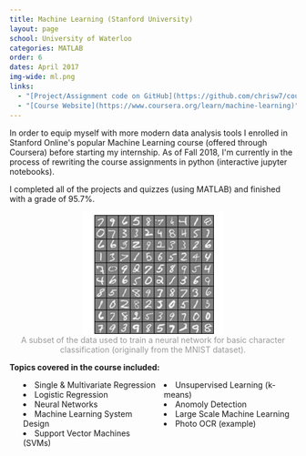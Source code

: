 ```yaml
---
title: Machine Learning (Stanford University)
layout: page
school: University of Waterloo
categories: MATLAB
order: 6
dates: April 2017
img-wide: ml.png
links:
  - "[Project/Assignment code on GitHub](https://github.com/chrisw7/coursera-machine-learning)"
  - "[Course Website](https://www.coursera.org/learn/machine-learning)"
---
```


In order to equip myself with more modern data analysis tools I enrolled in Stanford Online's popular Machine Learning course (offered through Coursera) before starting my internship. As of Fall 2018, I'm currently in the process of rewriting the course assignments in python (interactive jupyter notebooks).

I completed all of the projects and quizzes (using MATLAB) and finished with a grade of 95.7%.

<img style="align:center;display: block; margin: 0px auto;" src="images/ocr.png">
<div style="color:#999;text-align: center;">A subset of the data used to train a neural network for basic character classification (originally from the MNIST dataset).</div>


<b>Topics covered in the course included:</b>
<ul style="columns:2; list-style-position: inside;">
  <li>Single & Multivariate Regression</li>
  <li>Logistic Regression</li>
  <li>Neural Networks</li>
  <li>Machine Learning System Design</li>
  <li>Support Vector Machines (SVMs)</li>
  <li>Unsupervised Learning (k-means)</li>
  <li>Anomoly Detection</li>
  <li>Large Scale Machine Learning</li>
  <li>Photo OCR (example)</li>
</ul>